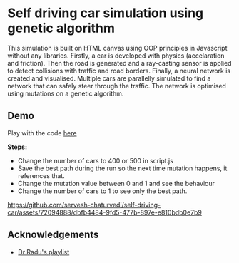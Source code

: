 
# Self driving car simulation using genetic algorithm

This simulation is built on HTML canvas using OOP principles in Javascript without any libraries. Firstly, a car is developed with physics (accelaration and friction). Then the road is generated and a ray-casting sensor is applied to detect collisions with traffic and road borders. Finally, a neural network is created and visualised. Multiple cars are parallelly simulated to find a network that can safely steer through the traffic. The network is optimised using mutations on a genetic algorithm.




## Demo



Play with the code [here](https://stackblitz.com/edit/web-platform-wfmbmp?file=script.js)

**Steps:**
- Change the number of cars to 400 or 500 in script.js
- Save the best path during the run so the next time mutation happens, it references that.
- Change the mutation value between 0 and 1 and see the behaviour
- Change the number of cars to 1 to see only the best path.


https://github.com/servesh-chaturvedi/self-driving-car/assets/72094888/dbfb4484-9fd5-477b-897e-e810bdb0e7b9

## Acknowledgements

 - [Dr Radu's playlist](https://youtube.com/playlist?list=PLB0Tybl0UNfYoJE7ZwsBQoDIG4YN9ptyY)
